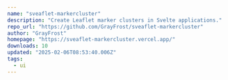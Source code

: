 ```yaml
---
name: "sveaflet-markercluster"
description: "Create Leaflet marker clusters in Svelte applications."
repo_url: "https://github.com/GrayFrost/sveaflet-markercluster"
author: "GrayFrost"
homepage: "https://sveaflet-markercluster.vercel.app/"
downloads: 10
updated: "2025-02-06T08:53:40.006Z"
tags: 
  - ui
---
```

